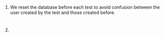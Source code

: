 1) We reset the database before each test to avoid confusion between the user created by the test and those created before.
#
2) 